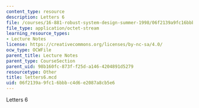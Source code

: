 ```yaml
---
content_type: resource
description: Letters 6
file: /courses/16-881-robust-system-design-summer-1998/06f2139a9fc16bbbc4d6e2087a8cb5e6_letters6.mcd
file_type: application/octet-stream
learning_resource_types:
- Lecture Notes
license: https://creativecommons.org/licenses/by-nc-sa/4.0/
ocw_type: OCWFile
parent_title: Lecture Notes
parent_type: CourseSection
parent_uid: 98b160fc-873f-f25d-a146-4204891d5279
resourcetype: Other
title: letters6.mcd
uid: 06f2139a-9fc1-6bbb-c4d6-e2087a8cb5e6
---
```

Letters 6